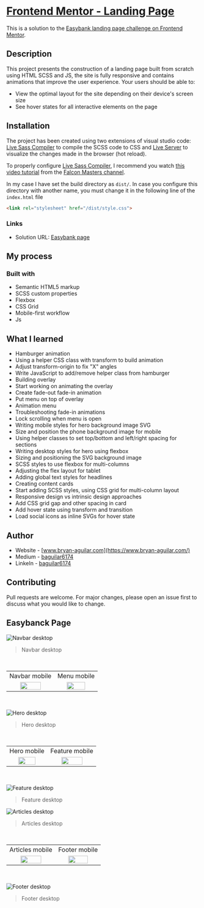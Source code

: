 # [Frontend Mentor - Landing Page](https://bryanaguilar-easybank.netlify.app/)

This is a solution to the [Easybank landing page challenge on Frontend Mentor](https://www.frontendmentor.io/challenges/easybank-landing-page-WaUhkoDN).

## Description

This project presents the construction of a landing page built from scratch using HTML SCSS and JS, the site is fully responsive and contains animations that improve the user experience. Your users should be able to:

- View the optimal layout for the site depending on their device's screen size
- See hover states for all interactive elements on the page

## Installation

The project has been created using two extensions of visual studio code: [Live Sass Compiler](https://marketplace.visualstudio.com/items?itemName=ritwickdey.live-sass "Live Sass Compiler") to compile the SCSS code to CSS and [Live Server](https://marketplace.visualstudio.com/items?itemName=ritwickdey.LiveServer "Live Server") to visualize the changes made in the browser (hot reload).

To properly configure [Live Sass Compiler](https://marketplace.visualstudio.com/items?itemName=ritwickdey.live-sass "Live Sass Compiler"), I recommend you watch [this video tutorial](https://www.youtube.com/watch?v=A1tyKkkziTc&t=10s&ab_channel=FalconMasters "this video tutorial") from the [Falcon Masters channel](https://www.youtube.com/channel/UCJl1YajcPWTeJNsQhGyMIMg "Falcon Masters channel").

In my case I have set the build directory as `dist/`. In case you configure this directory with another name, you must change it in the following line of the `index.html` file

```html
<link rel="stylesheet" href="/dist/style.css">
```

### Links

- Solution URL: [Easybank page](https://bryanaguilar-easybank.netlify.app/)

## My process

### Built with

- Semantic HTML5 markup
- SCSS custom properties
- Flexbox
- CSS Grid
- Mobile-first workflow
- Js

## What I learned

- Hamburger animation
- Using a helper CSS class with transform to build animation
- Adjust transform-origin to fix "X" angles
- Write JavaScript to add/remove helper class from hamburger
- Building overlay
- Start working on animating the overlay
- Create fade-out fade-in animation
- Put menu on top of overlay
- Animation menu
- Troubleshooting fade-in animations
- Lock scrolling when menu is open
- Writing mobile styles for hero background image SVG
- Size and position the phone background image for mobile
- Using helper classes to set top/bottom and left/right spacing for sections
- Writing desktop styles for hero using flexbox
- Sizing and positioning the SVG background image
- SCSS styles to use flexbox for multi-columns
- Adjusting the flex layout for tablet
- Adding global text styles for headlines
- Creating content cards
- Start adding SCSS styles, using CSS grid for multi-column layout
- Responsive design vs intrinsic design approaches
- Add CSS grid gap and other spacing in card
- Add hover state using transform and transition
- Load social icons as inline SVGs for hover state

## Author

- Website - [www.bryan-aguilar.com](https://www.bryan-aguilar.com/)
- Medium - [baguilar6174](https://baguilar6174.medium.com/)
- LinkeIn - [baguilar6174](https://www.linkedin.com/in/baguilar6174)

## Contributing

Pull requests are welcome. For major changes, please open an issue first to discuss what you would like to change.

## Easybanck Page

![Navbar desktop](https://github.com/bryanAguilar001/easybank-page-challenge/blob/main/media/navbar-desktop.PNG?raw=true)

> Navbar desktop

<br>
<table>
  <tr>
    <td>Navbar mobile</td>
    <td>Menu mobile</td>
  </tr>
  <tr>
    <td align="center" valign="center"><img src="https://github.com/bryanAguilar001/easybank-page-challenge/blob/main/media/navbar-mobile.PNG?raw=true" width="70%"></td>
    <td align="center" valign="center"><img src="https://github.com/bryanAguilar001/easybank-page-challenge/blob/main/media/menu-mobile.PNG?raw=true" width="70%"></td>
  </tr>
 </table>
<br>

![Hero desktop](https://github.com/bryanAguilar001/easybank-page-challenge/blob/main/media/hero.PNG?raw=true)

> Hero desktop

<br>
<table>
  <tr>
    <td>Hero mobile</td>
    <td>Feature mobile</td>
  </tr>
  <tr>
    <td align="center" valign="center"><img src="https://github.com/bryanAguilar001/easybank-page-challenge/blob/main/media/hero-mobile.PNG?raw=true" width="70%"></td>
    <td align="center" valign="center"><img src="https://github.com/bryanAguilar001/easybank-page-challenge/blob/main/media/feature-mobile.PNG?raw=true" width="70%"></td>
  </tr>
</table>
<br>

![Feature desktop](https://github.com/bryanAguilar001/easybank-page-challenge/blob/main/media/feature-desktop.PNG?raw=true)

> Feature desktop

![Articles desktop](https://github.com/bryanAguilar001/easybank-page-challenge/blob/main/media/articles-desktop.PNG?raw=true)

> Articles desktop

<br>
<table>
  <tr>
    <td>Articles mobile</td>
    <td>Footer mobile</td>
  </tr>
  <tr>
    <td align="center" valign="center"><img src="https://github.com/bryanAguilar001/easybank-page-challenge/blob/main/media/articles-mobile.PNG?raw=true" width="70%"></td>
    <td align="center" valign="center"><img src="https://github.com/bryanAguilar001/easybank-page-challenge/blob/main/media/footer-mobile.PNG?raw=true" width="70%"></td>
  </tr>
</table>
<br>

![Footer desktop](https://github.com/bryanAguilar001/easybank-page-challenge/blob/main/media/footer-desktop.PNG?raw=true)

> Footer desktop


